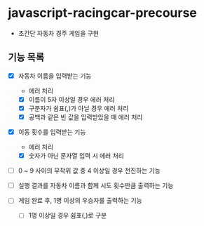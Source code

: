 # javascript-racingcar-precourse

- 초간단 자동차 경주 게임을 구현

## 기능 목록

- [x] 자동차 이름을 입력받는 기능

  - 에러 처리
  - [x] 이름이 5자 이상일 경우 에러 처리
  - [x] 구분자가 쉼표(,)가 아닐 경우 에러 처리
  - [x] 공백과 같은 빈 값을 입력받았을 때 에러 처리

- [x] 이동 횟수를 입력받는 기능

  - 에러 처리
  - [x] 숫자가 아닌 문자열 입력 시 에러 처리

- [ ] 0 ~ 9 사이의 무작위 값 중 4 이상일 경우 전진하는 기능

- [ ] 실행 결과를 자동차 이름과 함께 시도 횟수만큼 출력하는 기능

- [ ] 게임 완료 후, 1명 이상의 우승자를 출력하는 기능
  - [ ] 1명 이상일 경우 쉼표(,)로 구분
